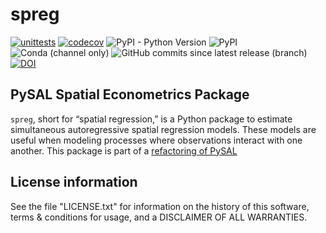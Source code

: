# spreg

[![unittests](https://github.com/pysal/spreg/workflows/.github/workflows/unittests.yml/badge.svg)](https://github.com/pysal/spreg/actions?query=workflow%3A.github%2Fworkflows%2Funittests.yml)
[![codecov](https://codecov.io/gh/pysal/spreg/branch/master/graph/badge.svg?token=9VrJpIYIl3)](https://codecov.io/gh/pysal/spreg)
![PyPI - Python Version](https://img.shields.io/pypi/pyversions/spreg)
![PyPI](https://img.shields.io/pypi/v/spreg)
![Conda (channel only)](https://img.shields.io/conda/vn/conda-forge/spreg)
![GitHub commits since latest release (branch)](https://img.shields.io/github/commits-since/pysal/spreg/latest)
[![DOI](https://zenodo.org/badge/DOI/10.5281/zenodo.4421373.svg)](https://zenodo.org/record/4421373)

## PySAL Spatial Econometrics Package

`spreg`, short for “spatial regression,” is a Python package to estimate simultaneous autoregressive spatial regression models. These models are useful when modeling processes where observations interact with one another. 
This package is part of a [refactoring of PySAL](https://github.com/pysal/pysal/wiki/PEP-13:-Refactor-PySAL-Using-Submodules)

## License information

See the file "LICENSE.txt" for information on the history of this
software, terms & conditions for usage, and a DISCLAIMER OF ALL
WARRANTIES.

